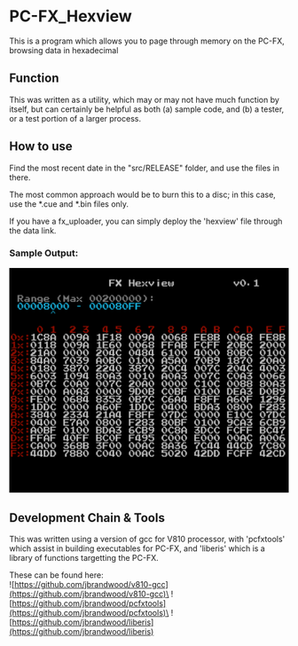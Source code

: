 # PC-FX_Hexview

This is a  program which allows you to page through memory on the PC-FX, browsing data in hexadecimal

## Function

This was written as a utility, which may or may not have much function by itself, but
can certainly be helpful as both (a) sample code, and (b) a tester, or a test portion
of a larger process.

## How to use

Find the most recent date in the "src/RELEASE" folder, and use the files in there.

The most common approach would be to burn this to a disc; in this case, use the *.cue and *.bin files only.

If you have a fx_uploader, you can simply deploy the 'hexview' file through the data link.


### Sample Output:

![Hexview Output](images/hexview.png)


## Development Chain & Tools

This was written using a version of gcc for V810 processor, with 'pcfxtools' which assist in
building executables for PC-FX, and 'liberis' which is a library of functions targetting the PC-FX.

These can be found here:\
![https://github.com/jbrandwood/v810-gcc](https://github.com/jbrandwood/v810-gcc)\
![https://github.com/jbrandwood/pcfxtools](https://github.com/jbrandwood/pcfxtools)\
![https://github.com/jbrandwood/liberis](https://github.com/jbrandwood/liberis)


